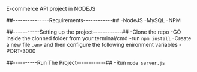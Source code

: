E-commerce API project in NODEJS

##---------------Requirements------------##
-NodeJS
-MySQL
-NPM

##-----------Setting up the project------------##
-Clone the repo
-GO inside the clonned folder from your terminal/cmd
-run `npm install`
-Create a new file `.env` and then configure the following enironment variables
-PORT-3000

##----------Run The Project------------##
-Run `node server.js`
